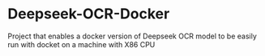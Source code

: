 # Deepseek-OCR-Docker
Project that enables a docker version of Deepseek OCR model to be easily run with docket on a machine with X86 CPU
